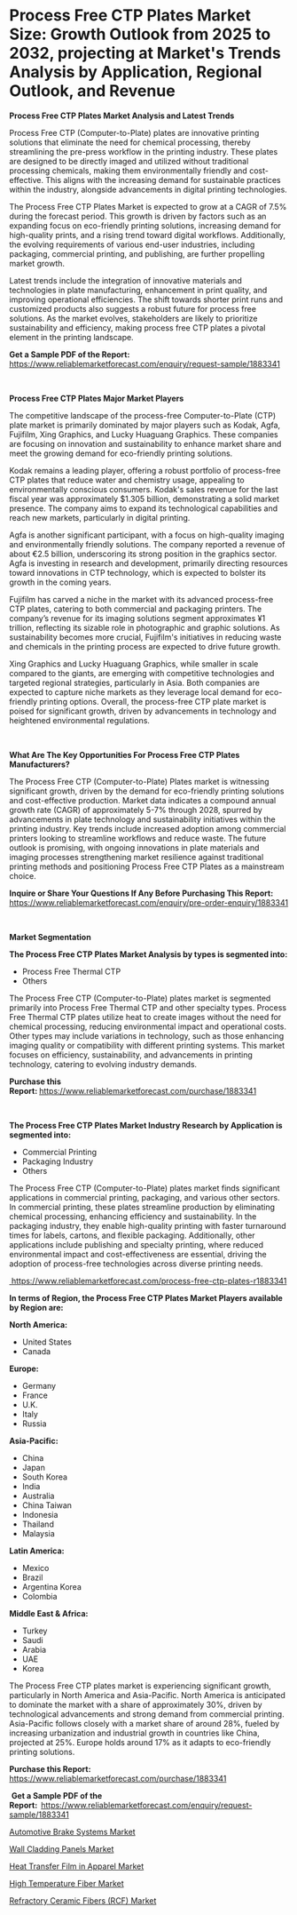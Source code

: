 <p><h1>Process Free CTP Plates Market Size: Growth Outlook from 2025 to 2032, projecting at Market's Trends Analysis by Application, Regional Outlook, and Revenue</h1></p><p><strong>Process Free CTP Plates Market Analysis and Latest Trends</strong></p>
<p><p>Process Free CTP (Computer-to-Plate) plates are innovative printing solutions that eliminate the need for chemical processing, thereby streamlining the pre-press workflow in the printing industry. These plates are designed to be directly imaged and utilized without traditional processing chemicals, making them environmentally friendly and cost-effective. This aligns with the increasing demand for sustainable practices within the industry, alongside advancements in digital printing technologies.</p><p>The Process Free CTP Plates Market is expected to grow at a CAGR of 7.5% during the forecast period. This growth is driven by factors such as an expanding focus on eco-friendly printing solutions, increasing demand for high-quality prints, and a rising trend toward digital workflows. Additionally, the evolving requirements of various end-user industries, including packaging, commercial printing, and publishing, are further propelling market growth.</p><p>Latest trends include the integration of innovative materials and technologies in plate manufacturing, enhancement in print quality, and improving operational efficiencies. The shift towards shorter print runs and customized products also suggests a robust future for process free solutions. As the market evolves, stakeholders are likely to prioritize sustainability and efficiency, making process free CTP plates a pivotal element in the printing landscape.</p></p>
<p><strong>Get a Sample PDF of the Report:&nbsp;</strong> <a href="https://www.reliablemarketforecast.com/enquiry/request-sample/1883341?utm_campaign=2011&utm_medium=2&utm_source=Github&utm_content=ia&utm_term=04022025&utm_id=process-free-ctp-plates">https://www.reliablemarketforecast.com/enquiry/request-sample/1883341</a></p>
<p>&nbsp;</p>
<p><strong>Process Free CTP Plates Major Market Players</strong></p>
<p><p>The competitive landscape of the process-free Computer-to-Plate (CTP) plate market is primarily dominated by major players such as Kodak, Agfa, Fujifilm, Xing Graphics, and Lucky Huaguang Graphics. These companies are focusing on innovation and sustainability to enhance market share and meet the growing demand for eco-friendly printing solutions.</p><p>Kodak remains a leading player, offering a robust portfolio of process-free CTP plates that reduce water and chemistry usage, appealing to environmentally conscious consumers. Kodak's sales revenue for the last fiscal year was approximately $1.305 billion, demonstrating a solid market presence. The company aims to expand its technological capabilities and reach new markets, particularly in digital printing.</p><p>Agfa is another significant participant, with a focus on high-quality imaging and environmentally friendly solutions. The company reported a revenue of about €2.5 billion, underscoring its strong position in the graphics sector. Agfa is investing in research and development, primarily directing resources toward innovations in CTP technology, which is expected to bolster its growth in the coming years.</p><p>Fujifilm has carved a niche in the market with its advanced process-free CTP plates, catering to both commercial and packaging printers. The company’s revenue for its imaging solutions segment approximates ¥1 trillion, reflecting its sizable role in photographic and graphic solutions. As sustainability becomes more crucial, Fujifilm's initiatives in reducing waste and chemicals in the printing process are expected to drive future growth.</p><p>Xing Graphics and Lucky Huaguang Graphics, while smaller in scale compared to the giants, are emerging with competitive technologies and targeted regional strategies, particularly in Asia. Both companies are expected to capture niche markets as they leverage local demand for eco-friendly printing options. Overall, the process-free CTP plate market is poised for significant growth, driven by advancements in technology and heightened environmental regulations.</p></p>
<p>&nbsp;</p>
<p><strong>What Are The Key Opportunities For Process Free CTP Plates Manufacturers?</strong></p>
<p><p>The Process Free CTP (Computer-to-Plate) Plates market is witnessing significant growth, driven by the demand for eco-friendly printing solutions and cost-effective production. Market data indicates a compound annual growth rate (CAGR) of approximately 5-7% through 2028, spurred by advancements in plate technology and sustainability initiatives within the printing industry. Key trends include increased adoption among commercial printers looking to streamline workflows and reduce waste. The future outlook is promising, with ongoing innovations in plate materials and imaging processes strengthening market resilience against traditional printing methods and positioning Process Free CTP Plates as a mainstream choice.</p></p>
<p><strong>Inquire or Share Your Questions If Any Before Purchasing This Report:</strong> <a href="https://www.reliablemarketforecast.com/enquiry/pre-order-enquiry/1883341?utm_campaign=2011&utm_medium=2&utm_source=Github&utm_content=ia&utm_term=04022025&utm_id=process-free-ctp-plates">https://www.reliablemarketforecast.com/enquiry/pre-order-enquiry/1883341</a></p>
<p>&nbsp;</p>
<p><strong>Market Segmentation</strong></p>
<p><strong>The Process Free CTP Plates Market Analysis by types is segmented into:</strong></p>
<p><ul><li>Process Free Thermal CTP</li><li>Others</li></ul></p>
<p><p>The Process Free CTP (Computer-to-Plate) plates market is segmented primarily into Process Free Thermal CTP and other specialty types. Process Free Thermal CTP plates utilize heat to create images without the need for chemical processing, reducing environmental impact and operational costs. Other types may include variations in technology, such as those enhancing imaging quality or compatibility with different printing systems. This market focuses on efficiency, sustainability, and advancements in printing technology, catering to evolving industry demands.</p></p>
<p><strong>Purchase this Report:&nbsp;</strong><a href="https://www.reliablemarketforecast.com/purchase/1883341?utm_campaign=2011&utm_medium=2&utm_source=Github&utm_content=ia&utm_term=04022025&utm_id=process-free-ctp-plates">https://www.reliablemarketforecast.com/purchase/1883341</a></p>
<p>&nbsp;</p>
<p><strong>The Process Free CTP Plates Market Industry Research by Application is segmented into:</strong></p>
<p><ul><li>Commercial Printing</li><li>Packaging Industry</li><li>Others</li></ul></p>
<p><p>The Process Free CTP (Computer-to-Plate) plates market finds significant applications in commercial printing, packaging, and various other sectors. In commercial printing, these plates streamline production by eliminating chemical processing, enhancing efficiency and sustainability. In the packaging industry, they enable high-quality printing with faster turnaround times for labels, cartons, and flexible packaging. Additionally, other applications include publishing and specialty printing, where reduced environmental impact and cost-effectiveness are essential, driving the adoption of process-free technologies across diverse printing needs.</p></p>
<p><a href="https://www.reliablemarketforecast.com/process-free-ctp-plates-r1883341?utm_campaign=2011&utm_medium=2&utm_source=Github&utm_content=ia&utm_term=04022025&utm_id=process-free-ctp-plates">&nbsp;https://www.reliablemarketforecast.com/process-free-ctp-plates-r1883341</a></p>
<p><strong>In terms of Region, the Process Free CTP Plates Market Players available by Region are:</strong></p>
<p>
    <p> <strong> North America: </strong>
        <ul>
            <li>United States</li>
            <li>Canada</li>
        </ul>
        </p> 
    <p> <strong> Europe: </strong>
        <ul>
            <li>Germany</li>
            <li>France</li>
            <li>U.K.</li>
            <li>Italy</li>
            <li>Russia</li>
        </ul>
        </p> 
    <p> <strong> Asia-Pacific: </strong>
        <ul>
            <li>China</li>
            <li>Japan</li>
            <li>South Korea</li>
            <li>India</li>
            <li>Australia</li>
            <li>China Taiwan</li>
            <li>Indonesia</li>
            <li>Thailand</li>
            <li>Malaysia</li>
        </ul>
        </p> 
    <p> <strong> Latin America: </strong>
        <ul>
            <li>Mexico</li>
            <li>Brazil</li>
            <li>Argentina Korea</li>
            <li>Colombia</li>
        </ul>
        </p> 
    <p> <strong> Middle East & Africa: </strong>
        <ul>
            <li>Turkey</li>
            <li>Saudi</li>
            <li>Arabia</li>
            <li>UAE</li>
            <li>Korea</li>
        </ul>
    </p>
    </p>
<p><p>The Process Free CTP plates market is experiencing significant growth, particularly in North America and Asia-Pacific. North America is anticipated to dominate the market with a share of approximately 30%, driven by technological advancements and strong demand from commercial printing. Asia-Pacific follows closely with a market share of around 28%, fueled by increasing urbanization and industrial growth in countries like China, projected at 25%. Europe holds around 17% as it adapts to eco-friendly printing solutions.</p></p>
<p><strong>Purchase this Report: </strong><a href="https://www.reliablemarketforecast.com/purchase/1883341?utm_campaign=2011&utm_medium=2&utm_source=Github&utm_content=ia&utm_term=04022025&utm_id=process-free-ctp-plates">https://www.reliablemarketforecast.com/purchase/1883341</a></p>
<p>&nbsp;<strong>Get a Sample PDF of the Report:&nbsp;&nbsp;</strong><a href="https://www.reliablemarketforecast.com/enquiry/request-sample/1883341?utm_campaign=2011&utm_medium=2&utm_source=Github&utm_content=ia&utm_term=04022025&utm_id=process-free-ctp-plates">https://www.reliablemarketforecast.com/enquiry/request-sample/1883341</a></p>
<p><strong></strong></p>
<p><p><a href="https://www.linkedin.com/pulse/charting-future-comprehensive-analysis-global-automotive-nsnpe?utm_campaign=2011&utm_medium=2&utm_source=Github&utm_content=ia&utm_term=04022025&utm_id=process-free-ctp-plates">Automotive Brake Systems Market</a></p><p><a href="https://www.linkedin.com/pulse/global-wall-cladding-panels-marketprofits-competitive-strategiesmarket-0jkle?utm_campaign=2011&utm_medium=2&utm_source=Github&utm_content=ia&utm_term=04022025&utm_id=process-free-ctp-plates">Wall Cladding Panels Market</a></p><p><a href="https://github.com/amoakuolaopa/Market-Research-Report-List-1/blob/main/heat-transfer-film-in-apparel-market.md?utm_campaign=2011&utm_medium=2&utm_source=Github&utm_content=ia&utm_term=04022025&utm_id=process-free-ctp-plates">Heat Transfer Film in Apparel Market</a></p><p><a href="https://www.linkedin.com/pulse/qualitative-quantitative-insights-high-temperature-fiber-klkce?utm_campaign=2011&utm_medium=2&utm_source=Github&utm_content=ia&utm_term=04022025&utm_id=process-free-ctp-plates">High Temperature Fiber Market</a></p><p><a href="https://github.com/ChiragRp1/Market-Research-Report-List-7/blob/main/refractory-ceramic-fibers-rcf-market.md?utm_campaign=2011&utm_medium=2&utm_source=Github&utm_content=ia&utm_term=04022025&utm_id=process-free-ctp-plates">Refractory Ceramic Fibers (RCF) Market</a></p></p>